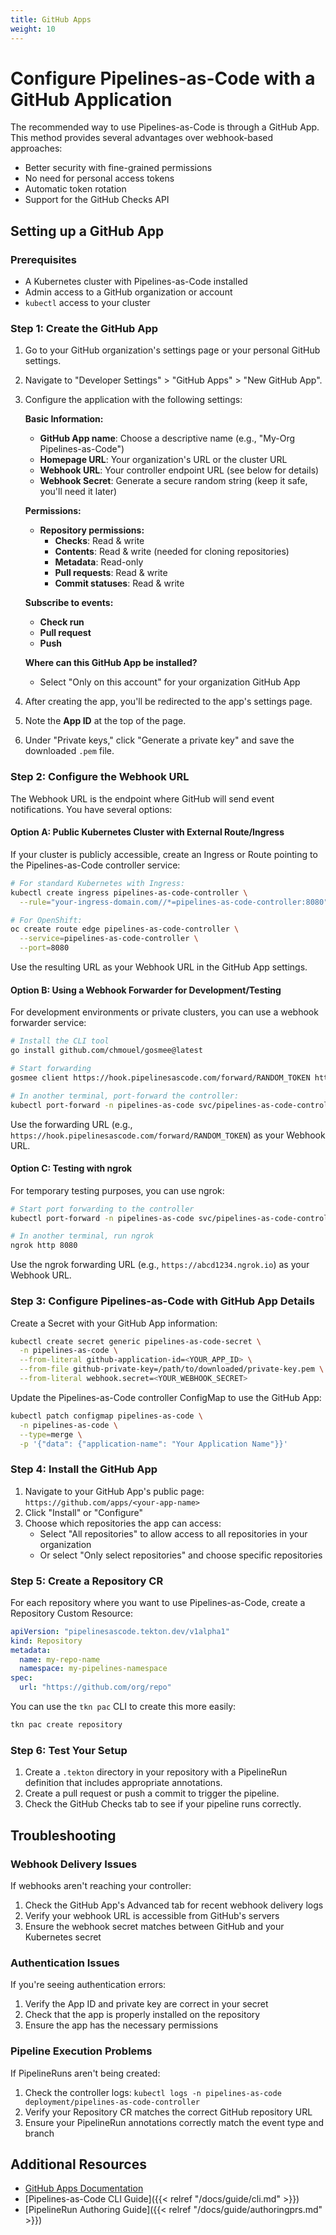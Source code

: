 ```yaml
---
title: GitHub Apps
weight: 10
---
```


# Configure Pipelines-as-Code with a GitHub Application

The recommended way to use Pipelines-as-Code is through a GitHub App. This method provides several advantages over webhook-based approaches:

- Better security with fine-grained permissions
- No need for personal access tokens
- Automatic token rotation
- Support for the GitHub Checks API

## Setting up a GitHub App

### Prerequisites

- A Kubernetes cluster with Pipelines-as-Code installed
- Admin access to a GitHub organization or account
- `kubectl` access to your cluster

### Step 1: Create the GitHub App

1. Go to your GitHub organization's settings page or your personal GitHub settings.
2. Navigate to "Developer Settings" > "GitHub Apps" > "New GitHub App".
3. Configure the application with the following settings:

   **Basic Information:**
   - **GitHub App name**: Choose a descriptive name (e.g., "My-Org Pipelines-as-Code")
   - **Homepage URL**: Your organization's URL or the cluster URL
   - **Webhook URL**: Your controller endpoint URL (see below for details)
   - **Webhook Secret**: Generate a secure random string (keep it safe, you'll need it later)

   **Permissions:**
   - **Repository permissions:**
     - **Checks**: Read & write
     - **Contents**: Read & write (needed for cloning repositories)
     - **Metadata**: Read-only
     - **Pull requests**: Read & write
     - **Commit statuses**: Read & write

   **Subscribe to events:**
   - **Check run**
   - **Pull request**
   - **Push**

   **Where can this GitHub App be installed?**
   - Select "Only on this account" for your organization GitHub App

4. After creating the app, you'll be redirected to the app's settings page.
5. Note the **App ID** at the top of the page.
6. Under "Private keys," click "Generate a private key" and save the downloaded `.pem` file.

### Step 2: Configure the Webhook URL

The Webhook URL is the endpoint where GitHub will send event notifications. You have several options:

#### Option A: Public Kubernetes Cluster with External Route/Ingress

If your cluster is publicly accessible, create an Ingress or Route pointing to the Pipelines-as-Code controller service:

```bash
# For standard Kubernetes with Ingress:
kubectl create ingress pipelines-as-code-controller \
  --rule="your-ingress-domain.com//*=pipelines-as-code-controller:8080"

# For OpenShift:
oc create route edge pipelines-as-code-controller \
  --service=pipelines-as-code-controller \
  --port=8080
```

Use the resulting URL as your Webhook URL in the GitHub App settings.

#### Option B: Using a Webhook Forwarder for Development/Testing

For development environments or private clusters, you can use a webhook forwarder service:

```bash
# Install the CLI tool
go install github.com/chmouel/gosmee@latest

# Start forwarding
gosmee client https://hook.pipelinesascode.com/forward/RANDOM_TOKEN http://localhost:8080

# In another terminal, port-forward the controller:
kubectl port-forward -n pipelines-as-code svc/pipelines-as-code-controller 8080
```

Use the forwarding URL (e.g., `https://hook.pipelinesascode.com/forward/RANDOM_TOKEN`) as your Webhook URL.

#### Option C: Testing with ngrok

For temporary testing purposes, you can use ngrok:

```bash
# Start port forwarding to the controller
kubectl port-forward -n pipelines-as-code svc/pipelines-as-code-controller 8080

# In another terminal, run ngrok
ngrok http 8080
```

Use the ngrok forwarding URL (e.g., `https://abcd1234.ngrok.io`) as your Webhook URL.

### Step 3: Configure Pipelines-as-Code with GitHub App Details

Create a Secret with your GitHub App information:

```bash
kubectl create secret generic pipelines-as-code-secret \
  -n pipelines-as-code \
  --from-literal github-application-id=<YOUR_APP_ID> \
  --from-file github-private-key=/path/to/downloaded/private-key.pem \
  --from-literal webhook.secret=<YOUR_WEBHOOK_SECRET>
```

Update the Pipelines-as-Code controller ConfigMap to use the GitHub App:

```bash
kubectl patch configmap pipelines-as-code \
  -n pipelines-as-code \
  --type=merge \
  -p '{"data": {"application-name": "Your Application Name"}}'
```

### Step 4: Install the GitHub App

1. Navigate to your GitHub App's public page: `https://github.com/apps/<your-app-name>`
2. Click "Install" or "Configure"
3. Choose which repositories the app can access:
   - Select "All repositories" to allow access to all repositories in your organization
   - Or select "Only select repositories" and choose specific repositories

### Step 5: Create a Repository CR

For each repository where you want to use Pipelines-as-Code, create a Repository Custom Resource:

```yaml
apiVersion: "pipelinesascode.tekton.dev/v1alpha1"
kind: Repository
metadata:
  name: my-repo-name
  namespace: my-pipelines-namespace
spec:
  url: "https://github.com/org/repo"
```

You can use the `tkn pac` CLI to create this more easily:

```bash
tkn pac create repository
```

### Step 6: Test Your Setup

1. Create a `.tekton` directory in your repository with a PipelineRun definition that includes appropriate annotations.
2. Create a pull request or push a commit to trigger the pipeline.
3. Check the GitHub Checks tab to see if your pipeline runs correctly.

## Troubleshooting

### Webhook Delivery Issues

If webhooks aren't reaching your controller:

1. Check the GitHub App's Advanced tab for recent webhook delivery logs
2. Verify your webhook URL is accessible from GitHub's servers
3. Ensure the webhook secret matches between GitHub and your Kubernetes secret

### Authentication Issues

If you're seeing authentication errors:

1. Verify the App ID and private key are correct in your secret
2. Check that the app is properly installed on the repository
3. Ensure the app has the necessary permissions

### Pipeline Execution Problems

If PipelineRuns aren't being created:

1. Check the controller logs: `kubectl logs -n pipelines-as-code deployment/pipelines-as-code-controller`
2. Verify your Repository CR matches the correct GitHub repository URL
3. Ensure your PipelineRun annotations correctly match the event type and branch

## Additional Resources

- [GitHub Apps Documentation](https://docs.github.com/en/developers/apps)
- [Pipelines-as-Code CLI Guide]({{< relref "/docs/guide/cli.md" >}})
- [PipelineRun Authoring Guide]({{< relref "/docs/guide/authoringprs.md" >}})
